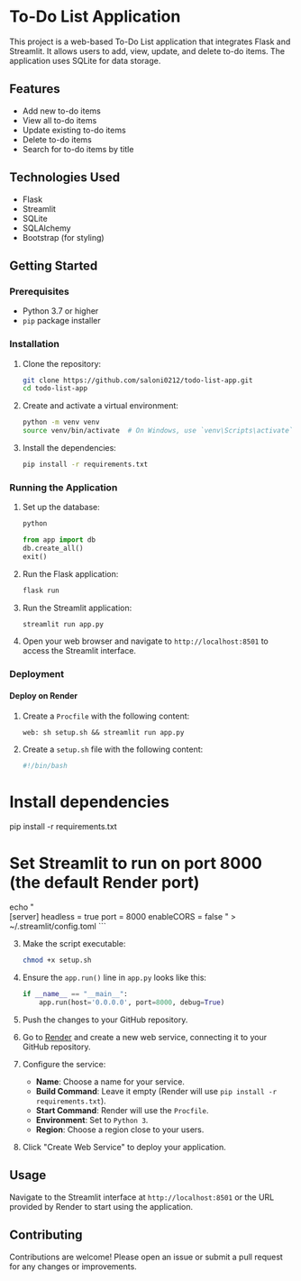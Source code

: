 # To-Do List Application

This project is a web-based To-Do List application that integrates Flask and Streamlit. It allows users to add, view, update, and delete to-do items. The application uses SQLite for data storage.

## Features

- Add new to-do items
- View all to-do items
- Update existing to-do items
- Delete to-do items
- Search for to-do items by title

## Technologies Used

- Flask
- Streamlit
- SQLite
- SQLAlchemy
- Bootstrap (for styling)

## Getting Started

### Prerequisites

- Python 3.7 or higher
- `pip` package installer

### Installation

1. Clone the repository:

    ```bash
    git clone https://github.com/saloni0212/todo-list-app.git
    cd todo-list-app
    ```

2. Create and activate a virtual environment:

    ```bash
    python -m venv venv
    source venv/bin/activate  # On Windows, use `venv\Scripts\activate`
    ```

3. Install the dependencies:

    ```bash
    pip install -r requirements.txt
    ```

### Running the Application

1. Set up the database:

    ```bash
    python
    ```

    ```python
    from app import db
    db.create_all()
    exit()
    ```

2. Run the Flask application:

    ```bash
    flask run
    ```

3. Run the Streamlit application:

    ```bash
    streamlit run app.py
    ```

4. Open your web browser and navigate to `http://localhost:8501` to access the Streamlit interface.

### Deployment

#### Deploy on Render

1. Create a `Procfile` with the following content:

    ```
    web: sh setup.sh && streamlit run app.py
    ```

2. Create a `setup.sh` file with the following content:

    ```bash
    #!/bin/bash

  # Install dependencies
  pip install -r requirements.txt

   # Set Streamlit to run on port 8000 (the default Render port)
   echo "\
    [server]
    headless = true
    port = 8000
    enableCORS = false
    " > ~/.streamlit/config.toml
    ```

3. Make the script executable:

    ```bash
    chmod +x setup.sh
    ```

4. Ensure the `app.run()` line in `app.py` looks like this:

    ```python
    if __name__ == "__main__":
        app.run(host='0.0.0.0', port=8000, debug=True)
    ```

5. Push the changes to your GitHub repository.

6. Go to [Render](https://render.com/) and create a new web service, connecting it to your GitHub repository.

7. Configure the service:
   - **Name**: Choose a name for your service.
   - **Build Command**: Leave it empty (Render will use `pip install -r requirements.txt`).
   - **Start Command**: Render will use the `Procfile`.
   - **Environment**: Set to `Python 3`.
   - **Region**: Choose a region close to your users.

8. Click "Create Web Service" to deploy your application.

## Usage

Navigate to the Streamlit interface at `http://localhost:8501` or the URL provided by Render to start using the application.

## Contributing

Contributions are welcome! Please open an issue or submit a pull request for any changes or improvements.
